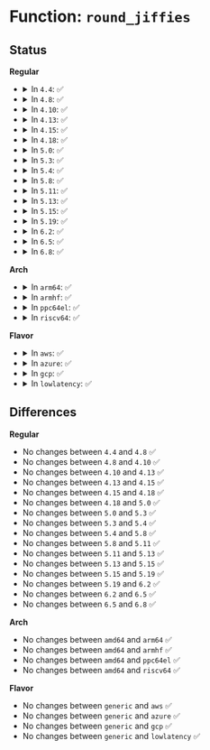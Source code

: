 # Function: <code>round_jiffies</code>

## Status
<b>Regular</b>
<ul>
<li>
<details>
<summary>In <code>4.4</code>: ✅</summary>

```c
long unsigned int round_jiffies(long unsigned int j);
```

**Collision:** Unique Global

**Inline:** No

**Transformation:** False

**Instances:**

```
In kernel/time/timer.c (ffffffff810eb680)
Location: kernel/time/timer.c:262
Inline: False
Direct callers:
  - arch/x86/kernel/cpu/mcheck/mce.c:__restart_timer
  - arch/x86/kernel/cpu/mcheck/mce.c:mce_start_timer
  - net/sched/sch_generic.c:dev_watchdog
  - net/sched/sch_generic.c:__netdev_watchdog_up
  - net/ipv6/ip6_fib.c:fib6_run_gc
```
**Symbols:**

```
ffffffff810eb680-ffffffff810eb6e7: round_jiffies (STB_GLOBAL)
```
</details>
</li>
<li>
<details>
<summary>In <code>4.8</code>: ✅</summary>

```c
long unsigned int round_jiffies(long unsigned int j);
```

**Collision:** Unique Global

**Inline:** No

**Transformation:** False

**Instances:**

```
In kernel/time/timer.c (ffffffff810f23b0)
Location: kernel/time/timer.c:360
Inline: False
Direct callers:
  - arch/x86/kernel/cpu/mcheck/mce.c:mce_start_timer
  - arch/x86/kernel/cpu/mcheck/mce.c:__restart_timer
  - net/sched/sch_generic.c:__netdev_watchdog_up
  - net/sched/sch_generic.c:dev_watchdog
  - net/ipv6/ip6_fib.c:fib6_run_gc
```
**Symbols:**

```
ffffffff810f23b0-ffffffff810f241f: round_jiffies (STB_GLOBAL)
```
</details>
</li>
<li>
<details>
<summary>In <code>4.10</code>: ✅</summary>

```c
long unsigned int round_jiffies(long unsigned int j);
```

**Collision:** Unique Global

**Inline:** No

**Transformation:** False

**Instances:**

```
In kernel/time/timer.c (ffffffff810f9530)
Location: kernel/time/timer.c:360
Inline: False
Direct callers:
  - arch/x86/kernel/cpu/mcheck/mce.c:__start_timer
  - net/sched/sch_generic.c:__netdev_watchdog_up
  - net/sched/sch_generic.c:dev_watchdog
  - net/ipv6/ip6_fib.c:fib6_run_gc
```
**Symbols:**

```
ffffffff810f9530-ffffffff810f959f: round_jiffies (STB_GLOBAL)
```
</details>
</li>
<li>
<details>
<summary>In <code>4.13</code>: ✅</summary>

```c
long unsigned int round_jiffies(long unsigned int j);
```

**Collision:** Unique Global

**Inline:** No

**Transformation:** False

**Instances:**

```
In kernel/time/timer.c (ffffffff810fba50)
Location: kernel/time/timer.c:363
Inline: False
Direct callers:
  - arch/x86/kernel/cpu/mcheck/mce.c:__start_timer
  - net/sched/sch_generic.c:__netdev_watchdog_up
  - net/sched/sch_generic.c:dev_watchdog
  - net/ipv6/ip6_fib.c:fib6_run_gc
```
**Symbols:**

```
ffffffff810fba50-ffffffff810fbabf: round_jiffies (STB_GLOBAL)
```
</details>
</li>
<li>
<details>
<summary>In <code>4.15</code>: ✅</summary>

```c
long unsigned int round_jiffies(long unsigned int j);
```

**Collision:** Unique Global

**Inline:** No

**Transformation:** False

**Instances:**

```
In kernel/time/timer.c (ffffffff81106340)
Location: kernel/time/timer.c:363
Inline: False
Direct callers:
  - arch/x86/kernel/cpu/mcheck/mce.c:__start_timer
  - net/sched/sch_generic.c:__netdev_watchdog_up
  - net/sched/sch_generic.c:dev_watchdog
  - net/ipv6/ip6_fib.c:fib6_run_gc
```
**Symbols:**

```
ffffffff81106340-ffffffff811063af: round_jiffies (STB_GLOBAL)
```
</details>
</li>
<li>
<details>
<summary>In <code>4.18</code>: ✅</summary>

```c
long unsigned int round_jiffies(long unsigned int j);
```

**Collision:** Unique Global

**Inline:** No

**Transformation:** False

**Instances:**

```
In kernel/time/timer.c (ffffffff81111950)
Location: kernel/time/timer.c:380
Inline: False
Direct callers:
  - arch/x86/kernel/cpu/mcheck/mce.c:__start_timer
  - net/sched/sch_generic.c:__netdev_watchdog_up
  - net/sched/sch_generic.c:dev_watchdog
  - net/ipv6/ip6_fib.c:fib6_run_gc
```
**Symbols:**

```
ffffffff81111950-ffffffff811119c8: round_jiffies (STB_GLOBAL)
```
</details>
</li>
<li>
<details>
<summary>In <code>5.0</code>: ✅</summary>

```c
long unsigned int round_jiffies(long unsigned int j);
```

**Collision:** Unique Global

**Inline:** No

**Transformation:** False

**Instances:**

```
In kernel/time/timer.c (ffffffff8111cf90)
Location: kernel/time/timer.c:379
Inline: False
Direct callers:
  - arch/x86/kernel/cpu/mce/core.c:__start_timer
  - net/sched/sch_generic.c:__netdev_watchdog_up
  - net/sched/sch_generic.c:dev_watchdog
  - net/ipv6/ip6_fib.c:fib6_run_gc
```
**Symbols:**

```
ffffffff8111cf90-ffffffff8111d008: round_jiffies (STB_GLOBAL)
```
</details>
</li>
<li>
<details>
<summary>In <code>5.3</code>: ✅</summary>

```c
long unsigned int round_jiffies(long unsigned int j);
```

**Collision:** Unique Global

**Inline:** No

**Transformation:** False

**Instances:**

```
In kernel/time/timer.c (ffffffff81127c20)
Location: kernel/time/timer.c:379
Inline: False
Direct callers:
  - arch/x86/kernel/cpu/mce/core.c:__start_timer
  - drivers/ras/cec.c:cec_mod_work
  - net/sched/sch_generic.c:__netdev_watchdog_up
  - net/sched/sch_generic.c:dev_watchdog
  - net/ipv6/ip6_fib.c:fib6_run_gc
```
**Symbols:**

```
ffffffff81127c20-ffffffff81127c8c: round_jiffies (STB_GLOBAL)
```
</details>
</li>
<li>
<details>
<summary>In <code>5.4</code>: ✅</summary>

```c
long unsigned int round_jiffies(long unsigned int j);
```

**Collision:** Unique Global

**Inline:** No

**Transformation:** False

**Instances:**

```
In kernel/time/timer.c (ffffffff81133bc0)
Location: kernel/time/timer.c:383
Inline: False
Direct callers:
  - arch/x86/kernel/cpu/mce/core.c:__start_timer
  - drivers/ras/cec.c:cec_mod_work
  - net/sched/sch_generic.c:__netdev_watchdog_up
  - net/sched/sch_generic.c:dev_watchdog
  - net/ipv6/ip6_fib.c:fib6_run_gc
```
**Symbols:**

```
ffffffff81133bc0-ffffffff81133c2c: round_jiffies (STB_GLOBAL)
```
</details>
</li>
<li>
<details>
<summary>In <code>5.8</code>: ✅</summary>

```c
long unsigned int round_jiffies(long unsigned int j);
```

**Collision:** Unique Global

**Inline:** No

**Transformation:** False

**Instances:**

```
In kernel/time/timer.c (ffffffff81144ba0)
Location: kernel/time/timer.c:383
Inline: False
Direct callers:
  - arch/x86/kernel/cpu/mce/core.c:__start_timer
  - drivers/ras/cec.c:decay_interval_set
  - drivers/ras/cec.c:cec_work_fn
  - net/sched/sch_generic.c:__netdev_watchdog_up
  - net/sched/sch_generic.c:dev_watchdog
  - net/ipv6/ip6_fib.c:fib6_run_gc
```
**Symbols:**

```
ffffffff81144ba0-ffffffff81144c0b: round_jiffies (STB_GLOBAL)
```
</details>
</li>
<li>
<details>
<summary>In <code>5.11</code>: ✅</summary>

```c
long unsigned int round_jiffies(long unsigned int j);
```

**Collision:** Unique Global

**Inline:** No

**Transformation:** False

**Instances:**

```
In kernel/time/timer.c (ffffffff81140ca0)
Location: kernel/time/timer.c:384
Inline: False
Direct callers:
  - arch/x86/kernel/cpu/mce/core.c:__start_timer
  - lib/random32.c:prandom_reseed
  - drivers/ras/cec.c:decay_interval_set
  - drivers/ras/cec.c:cec_work_fn
  - net/sched/sch_generic.c:__netdev_watchdog_up
  - net/sched/sch_generic.c:dev_watchdog
  - net/ipv6/ip6_fib.c:fib6_run_gc
```
**Symbols:**

```
ffffffff81140ca0-ffffffff81140d0b: round_jiffies (STB_GLOBAL)
```
</details>
</li>
<li>
<details>
<summary>In <code>5.13</code>: ✅</summary>

```c
long unsigned int round_jiffies(long unsigned int j);
```

**Collision:** Unique Global

**Inline:** No

**Transformation:** False

**Instances:**

```
In kernel/time/timer.c (ffffffff81141ea0)
Location: kernel/time/timer.c:385
Inline: False
Direct callers:
  - arch/x86/kernel/cpu/mce/core.c:__start_timer
  - lib/random32.c:prandom_reseed
  - drivers/thermal/thermal_helpers.c:thermal_set_delay_jiffies
  - drivers/ras/cec.c:decay_interval_set
  - drivers/ras/cec.c:cec_work_fn
  - net/sched/sch_generic.c:__netdev_watchdog_up
  - net/sched/sch_generic.c:dev_watchdog
  - net/ipv6/ip6_fib.c:fib6_run_gc
```
**Symbols:**

```
ffffffff81141ea0-ffffffff81141f0c: round_jiffies (STB_GLOBAL)
```
</details>
</li>
<li>
<details>
<summary>In <code>5.15</code>: ✅</summary>

```c
long unsigned int round_jiffies(long unsigned int j);
```

**Collision:** Unique Global

**Inline:** No

**Transformation:** False

**Instances:**

```
In kernel/time/timer.c (ffffffff81165390)
Location: kernel/time/timer.c:385
Inline: False
Direct callers:
  - arch/x86/kernel/cpu/mce/core.c:__start_timer
  - lib/random32.c:prandom_reseed
  - drivers/thermal/thermal_helpers.c:thermal_set_delay_jiffies
  - drivers/ras/cec.c:decay_interval_set
  - drivers/ras/cec.c:cec_work_fn
  - net/sched/sch_generic.c:dev_watchdog
  - net/ipv6/ip6_fib.c:fib6_run_gc
```
**Symbols:**

```
ffffffff81165390-ffffffff811653fc: round_jiffies (STB_GLOBAL)
```
</details>
</li>
<li>
<details>
<summary>In <code>5.19</code>: ✅</summary>

```c
long unsigned int round_jiffies(long unsigned int j);
```

**Collision:** Unique Global

**Inline:** No

**Transformation:** False

**Instances:**

```
In kernel/time/timer.c (ffffffff811995c0)
Location: kernel/time/timer.c:408
Inline: False
Direct callers:
  - arch/x86/kernel/cpu/mce/core.c:__start_timer
  - drivers/thermal/thermal_helpers.c:thermal_set_delay_jiffies
  - drivers/ras/cec.c:decay_interval_set
  - drivers/ras/cec.c:cec_work_fn
  - net/sched/sch_generic.c:dev_watchdog
  - net/ipv6/ip6_fib.c:fib6_run_gc
```
**Symbols:**

```
ffffffff811995c0-ffffffff81199647: round_jiffies (STB_GLOBAL)
```
</details>
</li>
<li>
<details>
<summary>In <code>6.2</code>: ✅</summary>

```c
long unsigned int round_jiffies(long unsigned int j);
```

**Collision:** Unique Global

**Inline:** No

**Transformation:** False

**Instances:**

```
In kernel/time/timer.c (ffffffff811d7bc0)
Location: kernel/time/timer.c:408
Inline: False
Direct callers:
  - arch/x86/kernel/cpu/mce/core.c:__start_timer
  - drivers/thermal/thermal_core.c:thermal_zone_device_register_with_trips
  - drivers/thermal/thermal_core.c:thermal_zone_device_register_with_trips
  - drivers/ras/cec.c:decay_interval_set
  - drivers/ras/cec.c:cec_work_fn
  - net/sched/sch_generic.c:dev_watchdog
  - net/ipv6/ip6_fib.c:fib6_run_gc
```
**Symbols:**

```
ffffffff811d7bc0-ffffffff811d7c47: round_jiffies (STB_GLOBAL)
```
</details>
</li>
<li>
<details>
<summary>In <code>6.5</code>: ✅</summary>

```c
long unsigned int round_jiffies(long unsigned int j);
```

**Collision:** Unique Global

**Inline:** No

**Transformation:** False

**Instances:**

```
In kernel/time/timer.c (ffffffff811ec030)
Location: kernel/time/timer.c:408
Inline: False
Direct callers:
  - arch/x86/kernel/cpu/mce/core.c:__start_timer
  - drivers/thermal/thermal_core.c:thermal_zone_device_register_with_trips
  - drivers/thermal/thermal_core.c:thermal_zone_device_register_with_trips
  - drivers/ras/cec.c:decay_interval_set
  - drivers/ras/cec.c:cec_work_fn
  - net/sched/sch_generic.c:dev_watchdog
  - net/ipv6/ip6_fib.c:fib6_run_gc
```
**Symbols:**

```
ffffffff811ec030-ffffffff811ec0b7: round_jiffies (STB_GLOBAL)
```
</details>
</li>
<li>
<details>
<summary>In <code>6.8</code>: ✅</summary>

```c
long unsigned int round_jiffies(long unsigned int j);
```

**Collision:** Unique Global

**Inline:** No

**Transformation:** False

**Instances:**

```
In kernel/time/timer.c (ffffffff81201fb0)
Location: kernel/time/timer.c:408
Inline: False
Direct callers:
  - arch/x86/kernel/cpu/mce/core.c:__start_timer
  - drivers/thermal/thermal_core.c:thermal_zone_device_register_with_trips
  - drivers/thermal/thermal_core.c:thermal_zone_device_register_with_trips
  - drivers/ras/cec.c:decay_interval_set
  - drivers/ras/cec.c:cec_work_fn
  - net/sched/sch_generic.c:dev_watchdog
  - net/ipv6/ip6_fib.c:fib6_run_gc
```
**Symbols:**

```
ffffffff81201fb0-ffffffff8120203b: round_jiffies (STB_GLOBAL)
```
</details>
</li>
</ul>
<b>Arch</b>
<ul>
<li>
<details>
<summary>In <code>arm64</code>: ✅</summary>

```c
long unsigned int round_jiffies(long unsigned int j);
```

**Collision:** Unique Global

**Inline:** No

**Transformation:** False

**Instances:**

```
In kernel/time/timer.c (ffff80001019d730)
Location: kernel/time/timer.c:383
Inline: False
Direct callers:
  - net/sched/sch_generic.c:__netdev_watchdog_up
  - net/sched/sch_generic.c:dev_watchdog
  - net/ipv6/ip6_fib.c:fib6_run_gc
```
**Symbols:**

```
ffff80001019d730-ffff80001019d7c8: round_jiffies (STB_GLOBAL)
```
</details>
</li>
<li>
<details>
<summary>In <code>armhf</code>: ✅</summary>

```c
long unsigned int round_jiffies(long unsigned int j);
```

**Collision:** Unique Global

**Inline:** No

**Transformation:** False

**Instances:**

```
In kernel/time/timer.c (c03e5f44)
Location: kernel/time/timer.c:383
Inline: False
Direct callers:
  - net/sched/sch_generic.c:dev_watchdog
  - net/ipv6/ip6_fib.c:fib6_run_gc
```
**Symbols:**

```
c03e5f44-c03e5fb4: round_jiffies (STB_GLOBAL)
```
</details>
</li>
<li>
<details>
<summary>In <code>ppc64el</code>: ✅</summary>

```c
long unsigned int round_jiffies(long unsigned int j);
```

**Collision:** Unique Global

**Inline:** No

**Transformation:** False

**Instances:**

```
In kernel/time/timer.c (c0000000001fbdd0)
Location: kernel/time/timer.c:383
Inline: False
Direct callers:
  - net/sched/sch_generic.c:__netdev_watchdog_up
  - net/sched/sch_generic.c:__netdev_watchdog_up
  - net/sched/sch_generic.c:dev_watchdog
  - net/ipv6/ip6_fib.c:fib6_run_gc
```
**Symbols:**

```
c0000000001fbdd0-c0000000001fbe4c: round_jiffies (STB_GLOBAL)
```
</details>
</li>
<li>
<details>
<summary>In <code>riscv64</code>: ✅</summary>

```c
long unsigned int round_jiffies(long unsigned int j);
```

**Collision:** Unique Global

**Inline:** No

**Transformation:** False

**Instances:**

```
In kernel/time/timer.c (ffffffe00012adc0)
Location: kernel/time/timer.c:383
Inline: False
Direct callers:
  - net/sched/sch_generic.c:dev_watchdog
  - net/ipv6/ip6_fib.c:fib6_run_gc
```
**Symbols:**

```
ffffffe00012adc0-ffffffe00012ae1c: round_jiffies (STB_GLOBAL)
```
</details>
</li>
</ul>
<b>Flavor</b>
<ul>
<li>
<details>
<summary>In <code>aws</code>: ✅</summary>

```c
long unsigned int round_jiffies(long unsigned int j);
```

**Collision:** Unique Global

**Inline:** No

**Transformation:** False

**Instances:**

```
In kernel/time/timer.c (ffffffff8112c370)
Location: kernel/time/timer.c:383
Inline: False
Direct callers:
  - arch/x86/kernel/cpu/mce/core.c:__start_timer
  - drivers/ras/cec.c:cec_mod_work
  - net/sched/sch_generic.c:__netdev_watchdog_up
  - net/sched/sch_generic.c:dev_watchdog
  - net/ipv6/ip6_fib.c:fib6_run_gc
```
**Symbols:**

```
ffffffff8112c370-ffffffff8112c3dc: round_jiffies (STB_GLOBAL)
```
</details>
</li>
<li>
<details>
<summary>In <code>azure</code>: ✅</summary>

```c
long unsigned int round_jiffies(long unsigned int j);
```

**Collision:** Unique Global

**Inline:** No

**Transformation:** False

**Instances:**

```
In kernel/time/timer.c (ffffffff8111ebe0)
Location: kernel/time/timer.c:383
Inline: False
Direct callers:
  - arch/x86/kernel/cpu/mce/core.c:__start_timer
  - drivers/ras/cec.c:cec_mod_work
  - net/sched/sch_generic.c:__netdev_watchdog_up
  - net/sched/sch_generic.c:dev_watchdog
  - net/ipv6/ip6_fib.c:fib6_run_gc
```
**Symbols:**

```
ffffffff8111ebe0-ffffffff8111ec4c: round_jiffies (STB_GLOBAL)
```
</details>
</li>
<li>
<details>
<summary>In <code>gcp</code>: ✅</summary>

```c
long unsigned int round_jiffies(long unsigned int j);
```

**Collision:** Unique Global

**Inline:** No

**Transformation:** False

**Instances:**

```
In kernel/time/timer.c (ffffffff8112a090)
Location: kernel/time/timer.c:383
Inline: False
Direct callers:
  - arch/x86/kernel/cpu/mce/core.c:__start_timer
  - drivers/ras/cec.c:cec_mod_work
  - net/sched/sch_generic.c:__netdev_watchdog_up
  - net/sched/sch_generic.c:dev_watchdog
  - net/ipv6/ip6_fib.c:fib6_run_gc
```
**Symbols:**

```
ffffffff8112a090-ffffffff8112a0fc: round_jiffies (STB_GLOBAL)
```
</details>
</li>
<li>
<details>
<summary>In <code>lowlatency</code>: ✅</summary>

```c
long unsigned int round_jiffies(long unsigned int j);
```

**Collision:** Unique Global

**Inline:** No

**Transformation:** False

**Instances:**

```
In kernel/time/timer.c (ffffffff811366e0)
Location: kernel/time/timer.c:383
Inline: False
Direct callers:
  - arch/x86/kernel/cpu/mce/core.c:__start_timer
  - drivers/ras/cec.c:cec_mod_work
  - net/sched/sch_generic.c:__netdev_watchdog_up
  - net/sched/sch_generic.c:dev_watchdog
  - net/ipv6/ip6_fib.c:fib6_run_gc
```
**Symbols:**

```
ffffffff811366e0-ffffffff81136750: round_jiffies (STB_GLOBAL)
```
</details>
</li>
</ul>

## Differences
<b>Regular</b>
<ul>
<li>
No changes between <code>4.4</code> and <code>4.8</code> ✅
</li>
<li>
No changes between <code>4.8</code> and <code>4.10</code> ✅
</li>
<li>
No changes between <code>4.10</code> and <code>4.13</code> ✅
</li>
<li>
No changes between <code>4.13</code> and <code>4.15</code> ✅
</li>
<li>
No changes between <code>4.15</code> and <code>4.18</code> ✅
</li>
<li>
No changes between <code>4.18</code> and <code>5.0</code> ✅
</li>
<li>
No changes between <code>5.0</code> and <code>5.3</code> ✅
</li>
<li>
No changes between <code>5.3</code> and <code>5.4</code> ✅
</li>
<li>
No changes between <code>5.4</code> and <code>5.8</code> ✅
</li>
<li>
No changes between <code>5.8</code> and <code>5.11</code> ✅
</li>
<li>
No changes between <code>5.11</code> and <code>5.13</code> ✅
</li>
<li>
No changes between <code>5.13</code> and <code>5.15</code> ✅
</li>
<li>
No changes between <code>5.15</code> and <code>5.19</code> ✅
</li>
<li>
No changes between <code>5.19</code> and <code>6.2</code> ✅
</li>
<li>
No changes between <code>6.2</code> and <code>6.5</code> ✅
</li>
<li>
No changes between <code>6.5</code> and <code>6.8</code> ✅
</li>
</ul>
<b>Arch</b>
<ul>
<li>
No changes between <code>amd64</code> and <code>arm64</code> ✅
</li>
<li>
No changes between <code>amd64</code> and <code>armhf</code> ✅
</li>
<li>
No changes between <code>amd64</code> and <code>ppc64el</code> ✅
</li>
<li>
No changes between <code>amd64</code> and <code>riscv64</code> ✅
</li>
</ul>
<b>Flavor</b>
<ul>
<li>
No changes between <code>generic</code> and <code>aws</code> ✅
</li>
<li>
No changes between <code>generic</code> and <code>azure</code> ✅
</li>
<li>
No changes between <code>generic</code> and <code>gcp</code> ✅
</li>
<li>
No changes between <code>generic</code> and <code>lowlatency</code> ✅
</li>
</ul>
